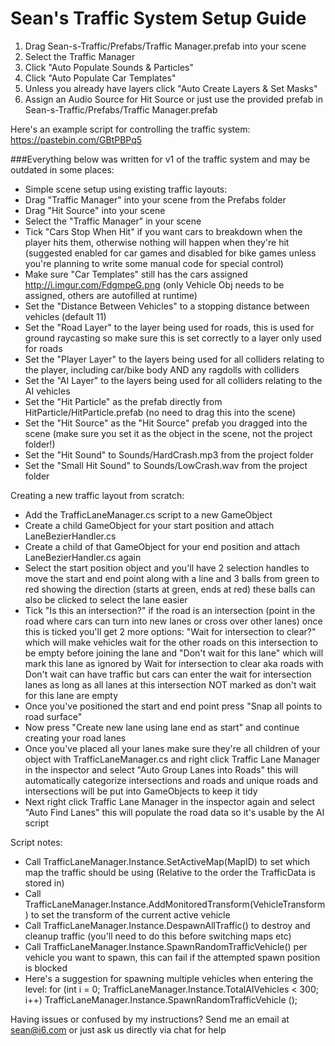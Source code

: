 # Sean's Traffic System Setup Guide

1. Drag Sean-s-Traffic/Prefabs/Traffic Manager.prefab into your scene
2. Select the Traffic Manager
3. Click "Auto Populate Sounds & Particles" 
4. Click "Auto Populate Car Templates"
5. Unless you already have layers click "Auto Create Layers & Set Masks"
6. Assign an Audio Source for Hit Source or just use the provided prefab in Sean-s-Traffic/Prefabs/Traffic Manager.prefab

Here's an example script for controlling the traffic system: <https://pastebin.com/GBtPBPq5>


###Everything below was written for v1 of the traffic system and may be outdated in some places:

- Simple scene setup using existing traffic layouts:
- Drag "Traffic Manager" into your scene from the Prefabs folder
- Drag "Hit Source" into your scene
- Select the "Traffic Manager" in your scene 
- Tick "Cars Stop When Hit" if you want cars to breakdown when the player hits them, otherwise nothing will happen when they're hit (suggested enabled for car games and disabled for bike games unless you're planning to write some manual code for special control)
- Make sure "Car Templates" still has the cars assigned http://i.imgur.com/FdgmpeG.png (only Vehicle Obj needs to be assigned, others are autofilled at runtime)
- Set the "Distance Between Vehicles" to a stopping distance between vehicles (default 11)
- Set the "Road Layer" to the layer being used for roads, this is used for ground raycasting so make sure this is set correctly to a layer only used for roads
- Set the "Player Layer" to the layers being used for all colliders relating to the player, including car/bike body AND any ragdolls with colliders
- Set the "AI Layer" to the layers being used for all colliders relating to the AI vehicles
- Set the "Hit Particle" as the prefab directly from HitParticle/HitParticle.prefab (no need to drag this into the scene)
- Set the "Hit Source" as the "Hit Source" prefab you dragged into the scene (make sure you set it as the object in the scene, not the project folder!)
- Set the "Hit Sound" to Sounds/HardCrash.mp3 from the project folder
- Set the "Small Hit Sound" to Sounds/LowCrash.wav from the project folder

Creating a new traffic layout from scratch:
- Add the TrafficLaneManager.cs script to a new GameObject
- Create a child GameObject for your start position and attach LaneBezierHandler.cs
- Create a child of that GameObject for your end position and attach LaneBezierHandler.cs again
- Select the start position object and you'll have 2 selection handles to move the start and end point along with a line and 3 balls from green to red showing the direction (starts at green, ends at red) these balls can also be clicked to select the lane easier
- Tick "Is this an intersection?" if the road is an intersection (point in the road where cars can turn into new lanes or cross over other lanes) once this is ticked you'll get 2 more options: "Wait for intersection to clear?" which will make vehicles wait for the other roads on this intersection to be empty before joining the lane and "Don't wait for this lane" which will mark this lane as ignored by Wait for intersection to clear aka roads with Don't wait can have traffic but cars can enter the wait for intersection lanes as long as all lanes at this intersection NOT marked as don't wait for this lane are empty
- Once you've positioned the start and end point press "Snap all points to road surface"
- Now press "Create new lane using lane end as start" and continue creating your road lanes
- Once you've placed all your lanes make sure they're all children of your object with TrafficLaneManager.cs and right click Traffic Lane Manager in the inspector and select "Auto Group Lanes into Roads" this will automatically categorize intersections and roads and unique roads and intersections will be put into GameObjects to keep it tidy
- Next right click Traffic Lane Manager in the inspector again and select "Auto Find Lanes" this will populate the road data so it's usable by the AI script

Script notes:
- Call TrafficLaneManager.Instance.SetActiveMap(MapID) to set which map the traffic should be using (Relative to the order the TrafficData is stored in)
- Call TrafficLaneManager.Instance.AddMonitoredTransform(VehicleTransform) to set the transform of the current active vehicle
- Call TrafficLaneManager.Instance.DespawnAllTraffic() to destroy and cleanup traffic (you'll need to do this before switching maps etc)
- Call TrafficLaneManager.Instance.SpawnRandomTrafficVehicle() per vehicle you want to spawn, this can fail if the attempted spawn position is blocked
- Here's a suggestion for spawning multiple vehicles when entering the level:
	for (int i = 0; TrafficLaneManager.Instance.TotalAIVehicles < 300; i++)
		TrafficLaneManager.Instance.SpawnRandomTrafficVehicle ();

Having issues or confused by my instructions? Send me an email at sean@i6.com or just ask us directly via chat for help